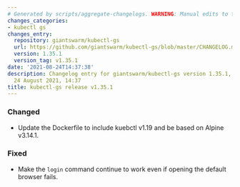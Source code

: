 ```yaml
---
# Generated by scripts/aggregate-changelogs. WARNING: Manual edits to this files will be overwritten.
changes_categories:
- kubectl gs
changes_entry:
  repository: giantswarm/kubectl-gs
  url: https://github.com/giantswarm/kubectl-gs/blob/master/CHANGELOG.md#1351---2021-08-24
  version: 1.35.1
  version_tag: v1.35.1
date: '2021-08-24T14:37:38'
description: Changelog entry for giantswarm/kubectl-gs version 1.35.1, published on
  24 August 2021, 14:37
title: kubectl-gs release v1.35.1
---
```


### Changed
- Update the Dockerfile to include kuebctl v1.19 and be based on Alpine v3.14.1.
### Fixed
- Make the `login` command continue to work even if opening the default browser fails.
